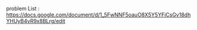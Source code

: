 problem List : https://docs.google.com/document/d/1_5FwNNF5oauO8X5Y5YFiCsGv18dhYHUyB4vR9x8BLrg/edit
